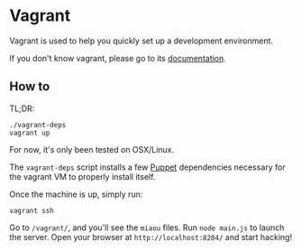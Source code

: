 # Vagrant

Vagrant is used to help you quickly set up a development environment.

If you don't know vagrant, please go to its [documentation](http://www.vagrantup.com/).

## How to

TL;DR:

    ./vagrant-deps
    vagrant up

For now, it's only been tested on OSX/Linux.

The `vagrant-deps` script installs a few [Puppet](http://puppetlabs.com/) dependencies necessary for the vagrant VM to properly install itself.

Once the machine is up, simply run:

    vagrant ssh

Go to `/vagrant/`, and you'll see the `miaou` files. Run `node main.js` to launch the server. Open your browser at `http://localhost:8204/` and start hacking!
